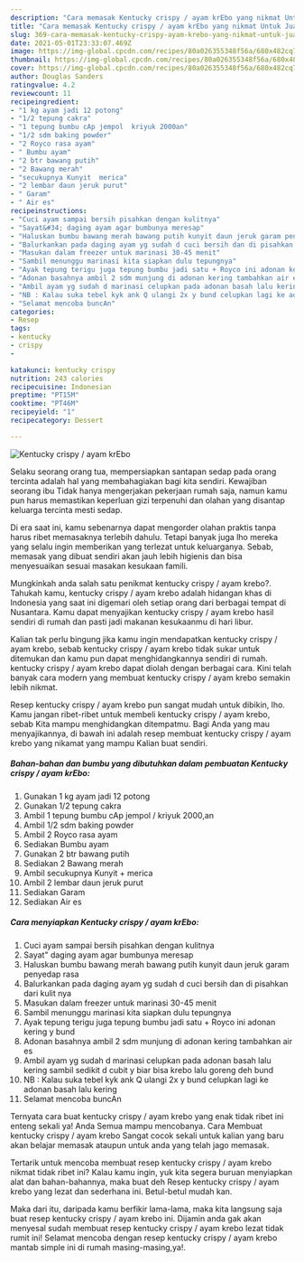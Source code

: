 ```yaml
---
description: "Cara memasak Kentucky crispy / ayam krEbo yang nikmat Untuk Jualan"
title: "Cara memasak Kentucky crispy / ayam krEbo yang nikmat Untuk Jualan"
slug: 369-cara-memasak-kentucky-crispy-ayam-krebo-yang-nikmat-untuk-jualan
date: 2021-05-01T23:33:07.469Z
image: https://img-global.cpcdn.com/recipes/80a026355348f56a/680x482cq70/kentucky-crispy-ayam-krebo-foto-resep-utama.jpg
thumbnail: https://img-global.cpcdn.com/recipes/80a026355348f56a/680x482cq70/kentucky-crispy-ayam-krebo-foto-resep-utama.jpg
cover: https://img-global.cpcdn.com/recipes/80a026355348f56a/680x482cq70/kentucky-crispy-ayam-krebo-foto-resep-utama.jpg
author: Douglas Sanders
ratingvalue: 4.2
reviewcount: 11
recipeingredient:
- "1 kg ayam jadi 12 potong"
- "1/2 tepung cakra"
- "1 tepung bumbu cAp jempol  kriyuk 2000an"
- "1/2 sdm baking powder"
- "2 Royco rasa ayam"
- " Bumbu ayam"
- "2 btr bawang putih"
- "2 Bawang merah"
- "secukupnya Kunyit  merica"
- "2 lembar daun jeruk purut"
- " Garam"
- " Air es"
recipeinstructions:
- "Cuci ayam sampai bersih pisahkan dengan kulitnya"
- "Sayat&#34; daging ayam agar bumbunya meresap"
- "Haluskan bumbu bawang merah bawang putih kunyit daun jeruk garam penyedap rasa"
- "Balurkankan pada daging ayam yg sudah d cuci bersih dan di pisahkan dari kulit nya"
- "Masukan dalam freezer untuk marinasi 30-45 menit"
- "Sambil menunggu marinasi kita siapkan dulu tepungnya"
- "Ayak tepung terigu juga tepung bumbu jadi satu + Royco ini adonan kering y bund"
- "Adonan basahnya ambil 2 sdm munjung di adonan kering tambahkan air es"
- "Ambil ayam yg sudah d marinasi celupkan pada adonan basah lalu kering sambil sedikit d cubit y biar bisa krebo lalu goreng deh bund"
- "NB : Kalau suka tebel kyk ank Q ulangi 2x y bund celupkan lagi ke adonan basah lalu kering"
- "Selamat mencoba buncAn"
categories:
- Resep
tags:
- kentucky
- crispy
- 

katakunci: kentucky crispy  
nutrition: 243 calories
recipecuisine: Indonesian
preptime: "PT15M"
cooktime: "PT46M"
recipeyield: "1"
recipecategory: Dessert

---
```



![Kentucky crispy / ayam krEbo](https://img-global.cpcdn.com/recipes/80a026355348f56a/680x482cq70/kentucky-crispy-ayam-krebo-foto-resep-utama.jpg)

Selaku seorang orang tua, mempersiapkan santapan sedap pada orang tercinta adalah hal yang membahagiakan bagi kita sendiri. Kewajiban seorang ibu Tidak hanya mengerjakan pekerjaan rumah saja, namun kamu pun harus memastikan keperluan gizi terpenuhi dan olahan yang disantap keluarga tercinta mesti sedap.

Di era  saat ini, kamu sebenarnya dapat mengorder olahan praktis tanpa harus ribet memasaknya terlebih dahulu. Tetapi banyak juga lho mereka yang selalu ingin memberikan yang terlezat untuk keluarganya. Sebab, memasak yang dibuat sendiri akan jauh lebih higienis dan bisa menyesuaikan sesuai masakan kesukaan famili. 



Mungkinkah anda salah satu penikmat kentucky crispy / ayam krebo?. Tahukah kamu, kentucky crispy / ayam krebo adalah hidangan khas di Indonesia yang saat ini digemari oleh setiap orang dari berbagai tempat di Nusantara. Kamu dapat menyajikan kentucky crispy / ayam krebo hasil sendiri di rumah dan pasti jadi makanan kesukaanmu di hari libur.

Kalian tak perlu bingung jika kamu ingin mendapatkan kentucky crispy / ayam krebo, sebab kentucky crispy / ayam krebo tidak sukar untuk ditemukan dan kamu pun dapat menghidangkannya sendiri di rumah. kentucky crispy / ayam krebo dapat diolah dengan berbagai cara. Kini telah banyak cara modern yang membuat kentucky crispy / ayam krebo semakin lebih nikmat.

Resep kentucky crispy / ayam krebo pun sangat mudah untuk dibikin, lho. Kamu jangan ribet-ribet untuk membeli kentucky crispy / ayam krebo, sebab Kita mampu menghidangkan ditempatmu. Bagi Anda yang mau menyajikannya, di bawah ini adalah resep membuat kentucky crispy / ayam krebo yang nikamat yang mampu Kalian buat sendiri.

<!--inarticleads1-->

##### Bahan-bahan dan bumbu yang dibutuhkan dalam pembuatan Kentucky crispy / ayam krEbo:

1. Gunakan 1 kg ayam jadi 12 potong
1. Gunakan 1/2 tepung cakra
1. Ambil 1 tepung bumbu cAp jempol / kriyuk 2000,an
1. Ambil 1/2 sdm baking powder
1. Ambil 2 Royco rasa ayam
1. Sediakan  Bumbu ayam
1. Gunakan 2 btr bawang putih
1. Sediakan 2 Bawang merah
1. Ambil secukupnya Kunyit + merica
1. Ambil 2 lembar daun jeruk purut
1. Sediakan  Garam
1. Sediakan  Air es




<!--inarticleads2-->

##### Cara menyiapkan Kentucky crispy / ayam krEbo:

1. Cuci ayam sampai bersih pisahkan dengan kulitnya
1. Sayat&#34; daging ayam agar bumbunya meresap
1. Haluskan bumbu bawang merah bawang putih kunyit daun jeruk garam penyedap rasa
1. Balurkankan pada daging ayam yg sudah d cuci bersih dan di pisahkan dari kulit nya
1. Masukan dalam freezer untuk marinasi 30-45 menit
1. Sambil menunggu marinasi kita siapkan dulu tepungnya
1. Ayak tepung terigu juga tepung bumbu jadi satu + Royco ini adonan kering y bund
1. Adonan basahnya ambil 2 sdm munjung di adonan kering tambahkan air es
1. Ambil ayam yg sudah d marinasi celupkan pada adonan basah lalu kering sambil sedikit d cubit y biar bisa krebo lalu goreng deh bund
1. NB : Kalau suka tebel kyk ank Q ulangi 2x y bund celupkan lagi ke adonan basah lalu kering
1. Selamat mencoba buncAn




Ternyata cara buat kentucky crispy / ayam krebo yang enak tidak ribet ini enteng sekali ya! Anda Semua mampu mencobanya. Cara Membuat kentucky crispy / ayam krebo Sangat cocok sekali untuk kalian yang baru akan belajar memasak ataupun untuk anda yang telah jago memasak.

Tertarik untuk mencoba membuat resep kentucky crispy / ayam krebo nikmat tidak ribet ini? Kalau kamu ingin, yuk kita segera buruan menyiapkan alat dan bahan-bahannya, maka buat deh Resep kentucky crispy / ayam krebo yang lezat dan sederhana ini. Betul-betul mudah kan. 

Maka dari itu, daripada kamu berfikir lama-lama, maka kita langsung saja buat resep kentucky crispy / ayam krebo ini. Dijamin anda gak akan menyesal sudah membuat resep kentucky crispy / ayam krebo lezat tidak rumit ini! Selamat mencoba dengan resep kentucky crispy / ayam krebo mantab simple ini di rumah masing-masing,ya!.

